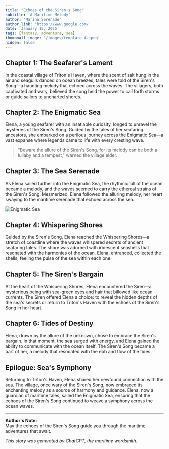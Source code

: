 ```yaml
---
title: "Echoes of the Siren's Song"
subtitle: 'A Maritime Melody'
author: 'Marina Serenade'
author_link: 'https://www.google.com/'
date: 'January 15, 2025'
tags: [fantasy, adventure, sea]
thumbnail_image: '/images/template_4.jpeg'
hidden: false
---
```


## Chapter 1: The Seafarer's Lament

In the coastal village of Triton's Haven, where the scent of salt hung in the air and seagulls danced on ocean breezes, tales were told of the Siren's Song—a haunting melody that echoed across the waves. The villagers, both captivated and wary, believed the song held the power to call forth storms or guide sailors to uncharted shores.

## Chapter 2: The Enigmatic Sea

Elena, a young seafarer with an insatiable curiosity, longed to unravel the mysteries of the Siren's Song. Guided by the tales of her seafaring ancestors, she embarked on a perilous journey across the Enigmatic Sea—a vast expanse where legends came to life with every cresting wave.

> "Beware the allure of the Siren's Song, for its melody can be both a lullaby and a tempest," warned the village elder.

## Chapter 3: The Sea Serenade

As Elena sailed further into the Enigmatic Sea, the rhythmic lull of the ocean became a melody, and the waves seemed to carry the ethereal strains of the Siren's Song. Mesmerized, Elena followed the alluring melody, her heart swaying to the maritime serenade that echoed across the sea.

![Enigmatic Sea](/images/template_1.jpeg)

## Chapter 4: Whispering Shores

Guided by the Siren's Song, Elena reached the Whispering Shores—a stretch of coastline where the waves whispered secrets of ancient seafaring tales. The shore was adorned with iridescent seashells that resonated with the harmonies of the ocean. Elena, entranced, collected the shells, feeling the pulse of the sea within each one.

## Chapter 5: The Siren's Bargain

At the heart of the Whispering Shores, Elena encountered the Siren—a mysterious being with sea-green eyes and hair that billowed like ocean currents. The Siren offered Elena a choice: to reveal the hidden depths of the sea's secrets or return to Triton's Haven with the echoes of the Siren's Song in her heart.

## Chapter 6: Tides of Destiny

Elena, drawn by the allure of the unknown, chose to embrace the Siren's bargain. In that moment, the sea surged with energy, and Elena gained the ability to communicate with the ocean itself. The Siren's Song became a part of her, a melody that resonated with the ebb and flow of the tides.

## Epilogue: Sea's Symphony

Returning to Triton's Haven, Elena shared her newfound connection with the sea. The village, once wary of the Siren's Song, now embraced its enchanting melody as a source of harmony and guidance. Elena, now a guardian of maritime tales, sailed the Enigmatic Sea, ensuring that the echoes of the Siren's Song continued to weave a symphony across the ocean waves.

---

**Author's Note:**  
May the echoes of the Siren's Song guide you through the maritime adventures that await.

_This story was generated by ChatGPT, the maritime wordsmith._
